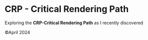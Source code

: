 # CRP - Critical Rendering Path

Exploring the **CRP-Critical Rendering Path** as I recently discovered

&copy;April 2024

